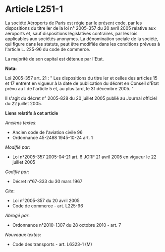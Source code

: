 # Article L251-1

La société Aéroports de Paris est régie par le présent code, par les dispositions du titre Ier de la loi n° 2005-357 du 20
avril 2005 relative aux aéroports et, sauf dispositions législatives contraires, par les lois applicables aux sociétés
anonymes. La dénomination sociale de la société, qui figure dans les statuts, peut être modifiée dans les conditions prévues
à l'article L. 225-96 du code de commerce.

La majorité de son capital est détenue par l'Etat.

**Nota:**

Loi 2005-357 art. 21 : " Les dispositions du titre Ier et celles des articles 15 et 17 entrent en vigueur à la date de
publication du décret en Conseil d'Etat prévu au I de l'article 5 et, au plus tard, le 31 décembre 2005. " 

Il s'agit du décret n° 2005-828 du 20 juillet 2005 publié au Journal officiel du 22 juillet 2005.

**Liens relatifs à cet article**

_Anciens textes_:

  - Ancien code de l'aviation civile 96
  - Ordonnance 45-2488 1945-10-24 art. 1

_Modifié par_:

  - Loi n°2005-357 2005-04-21 art. 6 JORF 21 avril 2005 en vigueur le 22 juillet 2005

_Codifié par_:

  - Décret n°67-333 du 30 mars 1967

_Cite_:

  - Loi n°2005-357 du 20 avril 2005
  - Code de commerce - art. L225-96

_Abrogé par_:

  - Ordonnance n°2010-1307 du 28 octobre 2010 - art. 7

_Nouveaux textes_:

  - Code des transports - art. L6323-1 (M)
